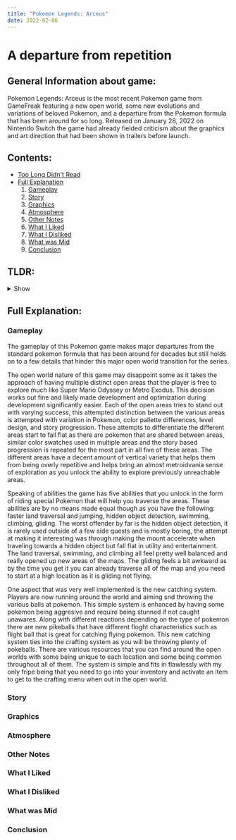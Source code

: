 ```yaml
---
title: "Pokemon Legends: Arceus"
date: 2022-02-06
---
```


# A departure from repetition

## General Information about game:
Pokemon Legends: Arceus is the most recent Pokemon game from GameFreak featuring a new open world, some new evolutions and variations of beloved Pokemon, and a departure from the Pokemon formula that has been around for so long. Released on January 28, 2022 on Nintendo Switch the game had already fielded criticism about the graphics and art direction that had been shown in trailers before launch.

## Contents:
- [Too Long Didn't Read](#tldr)
- [Full Explanation](#full-explanation)
    1. [Gameplay](#general-details)
    2. [Story](#story)
    3. [Graphics](#graphics)
    4. [Atmosphere](#atmosphere)
    5. [Other Notes](#other-notes)
    6. [What I Liked](#what-i-liked)
    7. [What I Disliked](#what-i-disliked)
    8. [What was Mid](#what-was-mid)
    9. [Conclusion](#conclusion)

## TLDR:
<details>
    <summary>Show</summary>
  
    There is nothing here yet...
</details>

## Full Explanation:

### Gameplay 
The gameplay of this Pokemon game makes major departures from the standard pokemon formula that has been around for decades but still holds on to a few details that hinder this major open world transition for the series. 

The open world nature of this game may disappoint some as it takes the approach of having multiple distinct open areas that the player is free to explore much like Super Mario Odyssey or Metro Exodus. This decision works out fine and likely made development and optimization during development significantly easier. Each of the open areas tries to stand out with varying success, this attempted distinction between the various areas is attempted with variation in Pokemon, color pallette differences, level design, and story progression. These attempts to differentiate the different areas start to fall flat as there are pokemon that are shared between areas, similar color swatches used in multiple areas and the story based progression is repeated for the most part in all five of these areas. The different areas have a decent amount of vertical variety that helps them from being overly repetitive and helps bring an almost metroidvania sense of exploration as you unlock the ability to explore previously unreachable areas.

Speaking of abilities the game has five abilities that you unlock in the form of riding special Pokemon that will help you traverse the areas. These abilities are by no means made equal though as you have the following: faster land traversal and jumping, hidden object detection, swimming, climbing, gliding. The worst offender by far is the hidden object detection, it is rarely used outside of a few side quests and is mostly boring, the attempt at making it interesting was through making the mount accelerate when traveling towards a hidden object but fall flat in utility and entertainment. The land traversal, swimming, and climbing all feel pretty well balanced and really opened up new areas of the maps. The gliding feels a bit awkward as by the time you get it you can already traverse all of the map and you need to start at a high location as it is gliding not flying.

One aspect that was very well implemented is the new catching system. Players are now running around the world and aiming snd throwing the various balls at pokemon. This simple system is enhanced by having some pokemon being aggresive and require being stunned if not caught unawares. Along with different reactions depending on the type of pokemon there are new pikeballs that have different floght characteristics such as flight ball that is great for catching flying pokemon. This new catching system ties into the crafting system as you will be throwing plenty of pokeballs. There are various resources that you can find around the open worlds with some being unique to each location and some being common throughout all of them. The system is simple and fits in flawlessly with my only fripe being that you need to go into your inventory and activate an item to get to the crafting menu when out in the open world.

### Story

### Graphics

### Atmosphere

### Other Notes

### What I Liked

### What I Disliked

### What was Mid

### Conclusion
